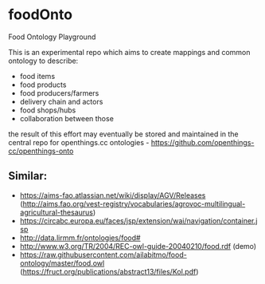# foodOnto
Food Ontology Playground

This is an experimental repo which aims to create mappings and common ontology to describe:

* food items
* food products
* food producers/farmers
* delivery chain and actors
* food shops/hubs
* collaboration between those

the result of this effort may eventually be stored and maintained in the central repo for openthings.cc ontologies - https://github.com/openthings-cc/openthings-onto

## Similar:

* https://aims-fao.atlassian.net/wiki/display/AGV/Releases (http://aims.fao.org/vest-registry/vocabularies/agrovoc-multilingual-agricultural-thesaurus)
* https://circabc.europa.eu/faces/jsp/extension/wai/navigation/container.jsp
* http://data.lirmm.fr/ontologies/food#
* http://www.w3.org/TR/2004/REC-owl-guide-20040210/food.rdf (demo)
* https://raw.githubusercontent.com/ailabitmo/food-ontology/master/food.owl (https://fruct.org/publications/abstract13/files/Kol.pdf)
